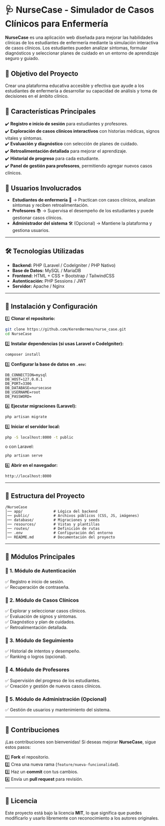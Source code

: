 # 🩺 NurseCase - Simulador de Casos Clínicos para Enfermería  

**NurseCase** es una aplicación web diseñada para mejorar las habilidades clínicas de los estudiantes de enfermería mediante la simulación interactiva de casos clínicos. Los estudiantes pueden analizar síntomas, formular diagnósticos y seleccionar planes de cuidado en un entorno de aprendizaje seguro y guiado.  

## 🎯 **Objetivo del Proyecto**  
Crear una plataforma educativa accesible y efectiva que ayude a los estudiantes de enfermería a desarrollar su capacidad de análisis y toma de decisiones en el ámbito clínico.  

## 📌 **Características Principales**  

✔️ **Registro e inicio de sesión** para estudiantes y profesores.  
✔️ **Exploración de casos clínicos interactivos** con historias médicas, signos vitales y síntomas.  
✔️ **Evaluación y diagnóstico** con selección de planes de cuidado.  
✔️ **Retroalimentación detallada** para mejorar el aprendizaje.  
✔️ **Historial de progreso** para cada estudiante.  
✔️ **Panel de gestión para profesores**, permitiendo agregar nuevos casos clínicos.  

## 👥 **Usuarios Involucrados**  
- **Estudiantes de enfermería** 🏥 → Practican con casos clínicos, analizan síntomas y reciben retroalimentación.  
- **Profesores** 📚 → Supervisa el desempeño de los estudiantes y puede gestionar casos clínicos.  
- **Administrador del sistema** 🛠 (Opcional) → Mantiene la plataforma y gestiona usuarios.  

---

## 🛠 **Tecnologías Utilizadas**  
- **Backend:** PHP (Laravel / CodeIgniter / PHP Nativo)  
- **Base de Datos:** MySQL / MariaDB  
- **Frontend:** HTML + CSS + Bootstrap / TailwindCSS  
- **Autenticación:** PHP Sessions / JWT  
- **Servidor:** Apache / Nginx  

---

## 🚀 **Instalación y Configuración**  

1️⃣ **Clonar el repositorio:**  
```bash
git clone https://github.com/KerenBermeo/nurse_case.git
cd NurseCase
```  

2️⃣ **Instalar dependencias (si usas Laravel o CodeIgniter):**  
```bash
composer install  
```

3️⃣ **Configurar la base de datos en `.env`:**  
```env
DB_CONNECTION=mysql
DB_HOST=127.0.0.1
DB_PORT=3306
DB_DATABASE=nursecase
DB_USERNAME=root
DB_PASSWORD=
```

4️⃣ **Ejecutar migraciones (Laravel):**  
```bash
php artisan migrate
```

5️⃣ **Iniciar el servidor local:**  
```bash
php -S localhost:8000 -t public
```
o con Laravel:  
```bash
php artisan serve
```

6️⃣ **Abrir en el navegador:**  
```
http://localhost:8000
```

---

## 📂 **Estructura del Proyecto**  
```
/NurseCase
│── app/              # Lógica del backend
│── public/           # Archivos públicos (CSS, JS, imágenes)
│── database/         # Migraciones y seeds
│── resources/        # Vistas y plantillas
│── routes/           # Definición de rutas
│── .env              # Configuración del entorno
│── README.md         # Documentación del proyecto
```

---

## 🎯 **Módulos Principales**  

### 🔹 1. Módulo de Autenticación  
✅ Registro e inicio de sesión.  
✅ Recuperación de contraseña.  

### 🔹 2. Módulo de Casos Clínicos  
✅ Explorar y seleccionar casos clínicos.  
✅ Evaluación de signos y síntomas.  
✅ Diagnóstico y plan de cuidados.  
✅ Retroalimentación detallada.  

### 🔹 3. Módulo de Seguimiento  
✅ Historial de intentos y desempeño.  
✅ Ranking o logros (opcional).  

### 🔹 4. Módulo de Profesores  
✅ Supervisión del progreso de los estudiantes.  
✅ Creación y gestión de nuevos casos clínicos.  

### 🔹 5. Módulo de Administración (Opcional)  
✅ Gestión de usuarios y mantenimiento del sistema.  

---

## 🤝 **Contribuciones**  
¡Las contribuciones son bienvenidas! Si deseas mejorar **NurseCase**, sigue estos pasos:  

1️⃣ **Fork** el repositorio.  
2️⃣ Crea una nueva rama (`feature/nueva-funcionalidad`).  
3️⃣ Haz un **commit** con tus cambios.  
4️⃣ Envía un **pull request** para revisión.  

---

## 📜 **Licencia**  
Este proyecto está bajo la licencia **MIT**, lo que significa que puedes modificarlo y usarlo libremente con reconocimiento a los autores originales.  


 

